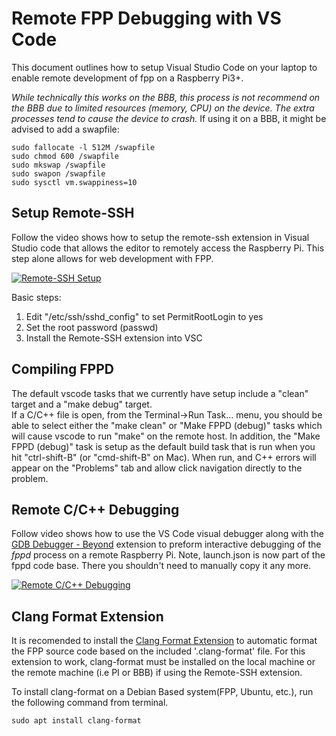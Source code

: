# Remote FPP Debugging with VS Code
This document outlines how to setup Visual Studio Code on your laptop
to enable remote development of fpp on a Raspberry Pi3+.

_While technically this works on the BBB, this process is not recommend on the BBB due to limited resources (memory, CPU)
on the device. The extra processes tend to cause the device to crash._    If using it on a BBB, it might be advised to add
a swapfile:
```
sudo fallocate -l 512M /swapfile
sudo chmod 600 /swapfile
sudo mkswap /swapfile
sudo swapon /swapfile
sudo sysctl vm.swappiness=10
```

## Setup Remote-SSH
Follow the video shows how to setup the remote-ssh extension in Visual Studio
code that allows the editor to remotely access the Raspberry Pi.  This step
alone allows for web development with FPP.

[![Remote-SSH Setup](https://img.youtube.com/vi/h2MhkFKUOow/0.jpg)](https://www.youtube.com/watch?v=h2MhkFKUOow)

Basic steps:
1) Edit "/etc/ssh/sshd_config" to set PermitRootLogin to yes
2) Set the root password (passwd)
3) Install the Remote-SSH extension into VSC

## Compiling FPPD
The default vscode tasks that we currently have setup include a "clean" target and a "make debug" target.  
If a C/C++ file is open, from the Terminal->Run Task... menu, you should be able to select either the
"make clean" or "Make FPPD (debug)" tasks which will cause vscode to run "make" on the remote host.  In 
addition, the "Make FPPD (debug)" task is setup as the default build task that is run when you hit
"ctrl-shift-B" (or "cmd-shift-B" on Mac).   When run, and C++ errors will appear on the "Problems" tab
and allow click navigation directly to the problem.


## Remote C/C++ Debugging
Follow video shows how to use the VS Code visual debugger along with the
[GDB Debugger - Beyond](https://marketplace.visualstudio.com/items?itemName=coolchyni.beyond-debug) extension
to preform interactive debugging of the *fppd* process on a remote
Raspberry Pi. Note, launch.json is now part of the fppd code base.  There you shouldn't need to manually copy it
any more.

[![Remote C/C++ Debugging](https://img.youtube.com/vi/bix6WzRrbEQ/0.jpg)](https://www.youtube.com/watch?v=bix6WzRrbEQ) 

## Clang Format Extension
It is recomended to install the [Clang Format Extension](https://marketplace.visualstudio.com/items?itemName=xaver.clang-format) to automatic format
the FPP source code based on the included '.clang-format' file. For this extension to work, clang-format must
be installed on the local machine or the remote machine (i.e PI or BBB) if using the Remote-SSH extension.

To install clang-format on a Debian Based system(FPP, Ubuntu, etc.), run the following command from terminal.
```
sudo apt install clang-format
```
